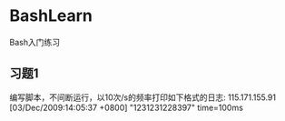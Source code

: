BashLearn
=========

Bash入门练习

习题1
-----
编写脚本，不间断运行，以10次/s的频率打印如下格式的日志:
115.171.155.91 [03/Dec/2009:14:05:37 +0800] "1231231228397" time=100ms

